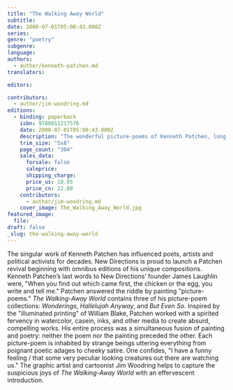 ```yaml
---
title: "The Walking Away World"
subtitle:
date: 2008-07-01T05:00:43.000Z
series:
genre: "poetry"
subgenre:
language:
authors:
  - author/kenneth-patchen.md
translators:

editors:

contributors:
  - author/jim-woodring.md
editions:
  - binding: paperback
    isbn: 9780811217576
    date: 2008-07-01T05:00:43.000Z
    description: "The wonderful picture-poems of Kenneth Patchen, long out of print, are being brought back into one generous volume -- cryptic creatures quipping quirky quotes and all. "
    trim_size: "5x8"
    page_count: "304"
    sales_data:
      forsale: false
      saleprice:
      shipping_charge:
      price_us: 18.95
      price_cn: 22.00
    contributors:
      - author/jim-woodring.md
    cover_image: The_Walking_Away_World.jpg
featured_image:
  file:
draft: false
_slug: the-walking-away-world
---
```


The singular work of Kenneth Patchen has influenced poets, artists and political activists for decades. New Directions is proud to launch a Patchen revival beginning with omnibus editions of his unique compositions. Kenneth Patchen’s last words to New Directions’ founder James Laughlin were, "When you find out which came first, the chicken or the egg, you write and tell me." Patchen answered the riddle by painting "picture-poems." _The Walking-Away World_ contains three of his picture-poem collections: _Wonderings_, _Hallelujah Anyway_, and _But Even So_. Inspired by the "illuminated printing" of William Blake, Patchen worked with a spirited fervency in watercolor, casein, inks, and other media to create absurd, compelling works. His entire process was a simultaneous fusion of painting and poetry: neither the poem nor the painting preceded the other. Each picture-poem is inhabited by strange beings uttering everything from poignant poetic adages to cheeky satire. One confides, "I have a funny feeling / that some very peculiar looking creatures out there are watching us." The graphic artist and cartoonist Jim Woodring helps to capture the suspicious joys of _The Walking-Away World_ with an effervescent introduction.

